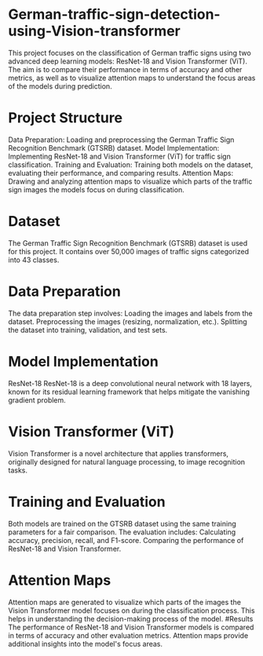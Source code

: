 # German-traffic-sign-detection-using-Vision-transformer
This project focuses on the classification of German traffic signs using two advanced deep learning models: ResNet-18 and Vision Transformer (ViT). The aim is to compare their performance in terms of accuracy and other metrics, as well as to visualize attention maps to understand the focus areas of the models during prediction.
# Project Structure
Data Preparation: Loading and preprocessing the German Traffic Sign Recognition Benchmark (GTSRB) dataset.
Model Implementation: Implementing ResNet-18 and Vision Transformer (ViT) for traffic sign classification.
Training and Evaluation: Training both models on the dataset, evaluating their performance, and comparing results.
Attention Maps: Drawing and analyzing attention maps to visualize which parts of the traffic sign images the models focus on during classification.
# Dataset
The German Traffic Sign Recognition Benchmark (GTSRB) dataset is used for this project. It contains over 50,000 images of traffic signs categorized into 43 classes.
# Data Preparation
The data preparation step involves:
Loading the images and labels from the dataset.
Preprocessing the images (resizing, normalization, etc.).
Splitting the dataset into training, validation, and test sets.
# Model Implementation
ResNet-18
ResNet-18 is a deep convolutional neural network with 18 layers, known for its residual learning framework that helps mitigate the vanishing gradient problem.
# Vision Transformer (ViT)
Vision Transformer is a novel architecture that applies transformers, originally designed for natural language processing, to image recognition tasks.
# Training and Evaluation
Both models are trained on the GTSRB dataset using the same training parameters for a fair comparison. The evaluation includes:
Calculating accuracy, precision, recall, and F1-score.
Comparing the performance of ResNet-18 and Vision Transformer.
# Attention Maps
Attention maps are generated to visualize which parts of the images the Vision Transformer model focuses on during the classification process. This helps in understanding the decision-making process of the model.
#Results
The performance of ResNet-18 and Vision Transformer models is compared in terms of accuracy and other evaluation metrics. Attention maps provide additional insights into the model's focus areas.
